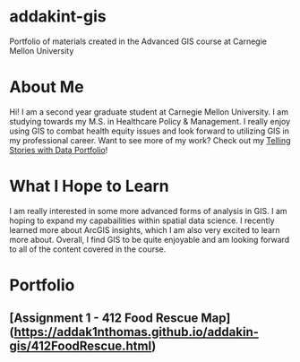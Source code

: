# addakint-gis
Portfolio of materials created in the Advanced GIS course at Carnegie Mellon University

# About Me

Hi! I am a second year graduate student at Carnegie Mellon University. I am studying towards my M.S. in Healthcare Policy & Management. I really enjoy using GIS to combat health equity issues and look forward to utilizing GIS in my professional career. Want to see more of my work? Check out my [Telling Stories with Data Portfolio](https://addak1nthomas.github.io/portfolio/)!

# What I Hope to Learn

I am really interested in some more advanced forms of analysis in GIS. I am hoping to expand my capabailities within spatial data science. I recently learned more about ArcGIS insights, which I am also very excited to learn more about. Overall, I find GIS to be quite enjoyable and am looking forward to all of the content covered in the course.

# Portfolio
## [Assignment 1 - 412 Food Rescue Map] (https://addak1nthomas.github.io/addakin-gis/412FoodRescue.html)
